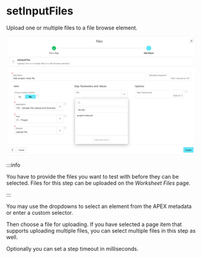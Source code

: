 # setInputFiles

Upload one or multiple files to a file browse element.

![setInputFiles step interface](./img/set_input_files.png)

:::info

You have to provide the files you want to test with before they can be selected.
Files for this step can be uploaded on the _Worksheet Files_ page.

:::

You may use the dropdowns to select an element from the APEX metadata or enter a custom selector.

Then choose a file for uploading.
If you have selected a page item that supports uploading multiple files, you can select multiple files in this step as well.

Optionally you can set a step timeout in milliseconds.
